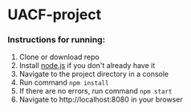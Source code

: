 # UACF-project

### Instructions for running:
1) Clone or download repo
2) Install [node.js](https://nodejs.org) if you don't already have it
3) Navigate to the project directory in a console
4) Run command `npm install`
5) If there are no errors, run command `npm start`
6) Navigate to http://localhost:8080 in your browser
